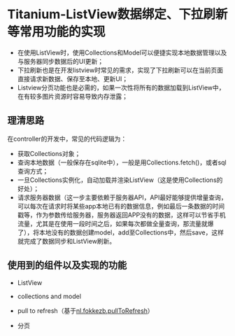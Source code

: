 
# Titanium-ListView数据绑定、下拉刷新等常用功能的实现
- 在使用ListView时，使用Collections和Model可以便捷实现本地数据管理以及与服务器同步数据后的UI更新；
- 下拉刷新也是在开发listview时常见的需求，实现了下拉刷新可以在当前页面直接请求新数据、保存至本地、更新UI；
- Listview分页功能也是必需的，如果一次性将所有的数据加载到ListView中，在有较多图片资源时容易导致内存泄露；

## 理清思路
在controller的开发中，常见的代码逻辑为：
- 获取Collections对象；
- 查询本地数据（一般保存在sqlite中），一般是用Collections.fetch()，或者sql查询方式；
- 一旦Collections实例化，自动加载并渲染ListView（这是使用Collections的好处）；
- 请求服务器数据（这一步主要依赖于服务器API，API最好能够提供增量查询，可以每次在请求时将某些app本地已有的数据信息，例如最后一条数据的时间戳等，作为参数传给服务器，服务器返回APP没有的数据，这样可以节省手机流量，尤其是在使用一段时间之后，如果每次都做全量查询，那流量就爆了），将本地没有的数据创建model，add至Collections中，然后save，这样就完成了数据同步和ListView刷新。

## 使用到的组件以及实现的功能
- ListView
- collections and model
- pull to refresh（基于[nl.fokkezb.pullToRefresh][1]）
- 分页


  [1]: https://github.com/FokkeZB/nl.fokkezb.pullToRefresh